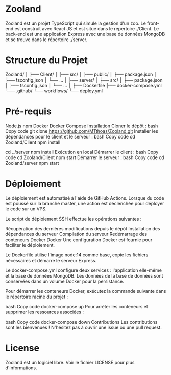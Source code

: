 # Zooland

Zooland est un projet TypeScript qui simule la gestion d'un zoo. Le front-end est construit avec React JS et est situé dans le répertoire ./Client. Le back-end est une application Express avec une base de données MongoDB et se trouve dans le répertoire ./server.

# Structure du Projet

Zooland/
│
├── Client/
│   ├── src/
│   ├── public/
│   ├── package.json
│   ├── tsconfig.json
│   └── ...
│
├── server/
│   ├── src/
│   ├── package.json
│   ├── tsconfig.json
│   └── ...
│
├── Dockerfile
├── docker-compose.yml
└── .github/
    └── workflows/
        └── deploy.yml
# Pré-requis

Node.js
npm
Docker
Docker Compose
Installation
Cloner le dépôt :
bash
Copy code
git clone https://github.com/MTthoas/Zooland.git
Installer les dépendances pour le client et le serveur :
bash
Copy code
cd Zooland/Client
npm install

cd ../server
npm install
Exécution en local
Démarrer le client :
bash
Copy code
cd Zooland/Client
npm start
Démarrer le serveur :
bash
Copy code
cd Zooland/server
npm start

# Déploiement
Le déploiement est automatisé à l'aide de GitHub Actions. Lorsque du code est poussé sur la branche master, une action est déclenchée pour déployer le code sur un VPS.

Le script de déploiement SSH effectue les opérations suivantes :

Récupération des dernières modifications depuis le dépôt
Installation des dépendances du serveur
Compilation du serveur
Redémarrage des conteneurs Docker
Docker
Une configuration Docker est fournie pour faciliter le déploiement.

Le Dockerfile utilise l'image node:14 comme base, copie les fichiers nécessaires et démarre le serveur Express.

Le docker-compose.yml configure deux services : l'application elle-même et la base de données MongoDB. Les données de la base de données sont conservées dans un volume Docker pour la persistance.

Pour démarrer les conteneurs Docker, exécutez la commande suivante dans le répertoire racine du projet :

bash
Copy code
docker-compose up
Pour arrêter les conteneurs et supprimer les ressources associées :

bash
Copy code
docker-compose down
Contributions
Les contributions sont les bienvenues ! N'hésitez pas à ouvrir une issue ou une pull request.

# License
Zooland est un logiciel libre. Voir le fichier LICENSE pour plus d'informations.